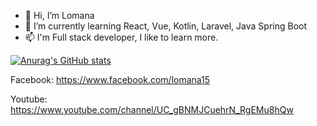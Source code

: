 - 👋 Hi, I’m Lomana
- 🌱 I’m currently learning React, Vue, Kotlin, Laravel, Java Spring Boot
- 📫 I'm Full stack developer, I like to learn more.

[![Anurag's GitHub stats](https://github-readme-stats.vercel.app/api?username=porichigo15)](https://github.com/anuraghazra/github-readme-stats)

Facebook: https://www.facebook.com/lomana15

Youtube: https://www.youtube.com/channel/UC_gBNMJCuehrN_RgEMu8hQw

<!---
porichigo15/porichigo15 is a ✨ special ✨ repository because its `README.md` (this file) appears on your GitHub profile.
You can click the Preview link to take a look at your changes.
--->
